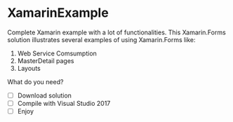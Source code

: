 # XamarinExample
Complete Xamarin example with a lot of functionalities.
This Xamarin.Forms solution  illustrates several examples of using Xamarin.Forms like:

1. Web Service Comsumption
1. MasterDetail pages
1. Layouts

What do you need?
- [ ] Download solution
- [ ] Compile with Visual Studio 2017
- [ ] Enjoy
